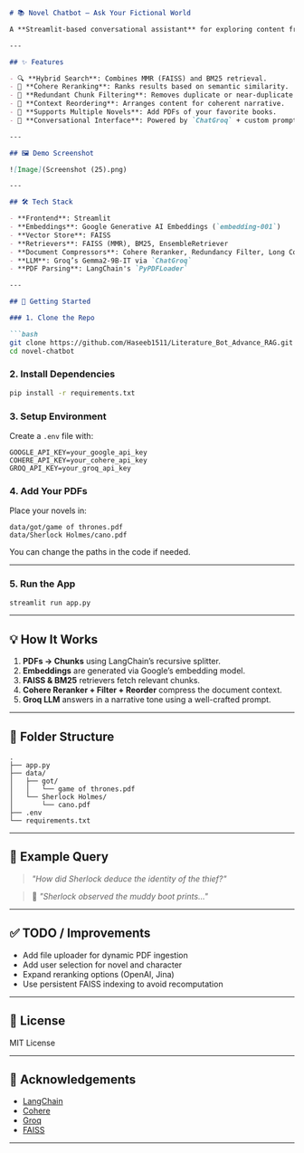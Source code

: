
````markdown
# 📚 Novel Chatbot — Ask Your Fictional World

A **Streamlit-based conversational assistant** for exploring content from famous novels like *Game of Thrones* and *Sherlock Holmes*. Built with [LangChain](https://www.langchain.com/), [FAISS](https://github.com/facebookresearch/faiss), [Google Generative AI Embeddings](https://ai.google.dev/), [BM25](https://en.wikipedia.org/wiki/Okapi_BM25), and [Cohere Rerank](https://docs.cohere.com/docs/rerank).

---

## ✨ Features

- 🔍 **Hybrid Search**: Combines MMR (FAISS) and BM25 retrieval.
- 🧠 **Cohere Reranking**: Ranks results based on semantic similarity.
- 🧹 **Redundant Chunk Filtering**: Removes duplicate or near-duplicate results.
- 🔄 **Context Reordering**: Arranges content for coherent narrative.
- 📄 **Supports Multiple Novels**: Add PDFs of your favorite books.
- 💬 **Conversational Interface**: Powered by `ChatGroq` + custom prompt for storytelling tone.

---

## 🖼️ Demo Screenshot

![Image](Screenshot (25).png)

---

## 🛠️ Tech Stack

- **Frontend**: Streamlit
- **Embeddings**: Google Generative AI Embeddings (`embedding-001`)
- **Vector Store**: FAISS
- **Retrievers**: FAISS (MMR), BM25, EnsembleRetriever
- **Document Compressors**: Cohere Reranker, Redundancy Filter, Long Context Reorder
- **LLM**: Groq’s Gemma2-9B-IT via `ChatGroq`
- **PDF Parsing**: LangChain's `PyPDFLoader`

---

## 🚀 Getting Started

### 1. Clone the Repo

```bash
git clone https://github.com/Haseeb1511/Literature_Bot_Advance_RAG.git
cd novel-chatbot
````

### 2. Install Dependencies

```bash
pip install -r requirements.txt
```

### 3. Setup Environment

Create a `.env` file with:

```
GOOGLE_API_KEY=your_google_api_key
COHERE_API_KEY=your_cohere_api_key
GROQ_API_KEY=your_groq_api_key
```

### 4. Add Your PDFs

Place your novels in:

```
data/got/game of thrones.pdf
data/Sherlock Holmes/cano.pdf
```

You can change the paths in the code if needed.

---

### 5. Run the App

```bash
streamlit run app.py
```

---

## 💡 How It Works

1. **PDFs → Chunks** using LangChain’s recursive splitter.
2. **Embeddings** are generated via Google’s embedding model.
3. **FAISS & BM25** retrievers fetch relevant chunks.
4. **Cohere Reranker + Filter + Reorder** compress the document context.
5. **Groq LLM** answers in a narrative tone using a well-crafted prompt.

---

## 📂 Folder Structure

```
.
├── app.py
├── data/
│   ├── got/
│   │   └── game of thrones.pdf
│   └── Sherlock Holmes/
│       └── cano.pdf
├── .env
└── requirements.txt
```

---

## 🧪 Example Query

> *"How did Sherlock deduce the identity of the thief?"*

> 🧠 *"Sherlock observed the muddy boot prints..."*

---

## ✅ TODO / Improvements

* Add file uploader for dynamic PDF ingestion
* Add user selection for novel and character
* Expand reranking options (OpenAI, Jina)
* Use persistent FAISS indexing to avoid recomputation

---

## 📝 License

MIT License

---

## 🙌 Acknowledgements

* [LangChain](https://github.com/langchain-ai/langchain)
* [Cohere](https://cohere.com/)
* [Groq](https://console.groq.com/)
* [FAISS](https://github.com/facebookresearch/faiss)

---


